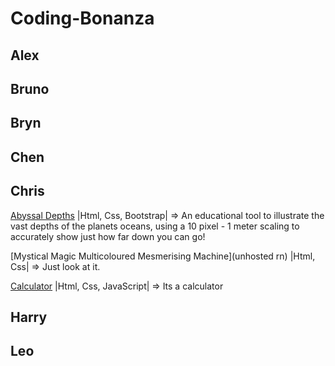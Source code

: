# Coding-Bonanza

## Alex

## Bruno

## Bryn

## Chen

## Chris

[Abyssal Depths](https://cmjnorman.github.io/abyssal-depths/) |Html, Css, Bootstrap| => An educational tool to illustrate the vast depths of the planets oceans, using a 10 pixel - 1 meter scaling to accurately show just how far down you can go!

[Mystical Magic Multicoloured Mesmerising Machine](unhosted rn) |Html, Css| => Just look at it.

[Calculator](https://cmjnorman.github.io/calculator/) |Html, Css, JavaScript| => Its a calculator

## Harry

## Leo
